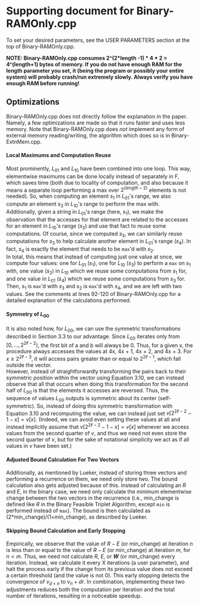 # Supporting document for Binary-RAMOnly.cpp
To set your desired parameters, see the USER PARAMETERS section at the top of Binary-RAMOnly.cpp.

**NOTE: Binary-RAMOnly.cpp consumes 2^(2*length -1) * 4 * 2 = 4^(length+1) bytes of memory. If you do not have enough RAM for the length parameter you set, it (being the program or possibly your entire system) will probably crash/run extremely slowly. Always verify you have enough RAM before running!**


## Optimizations
Binary-RAMOnly.cpp does not directly follow the explanation in the paper. Namely, a few optimizations are made so that it runs faster and uses less memory. Note that Binary-RAMOnly.cpp does *not* implement any form of external memory reading/writing, the algorithm which does so is in Binary-ExtnMem.cpp. 

#### Local Maximums and Computation Reuse
Most prominently, $L_{01}$ and $L_{10}$ have been combined into one loop. This way, elementwise maximums can be done locally instead of separately in F, which saves time (both due to locality of computation, and also because it means a separate loop performing a max over $2^{(length-2)}$ elements is not needed). So, when computing an element $s_1$ in $L_{01}$'s range, we also compute an element $s_3$ in $L_{10}$'s range to perform the max with.  
Additionally, given a string in $L_{01}$'s range (here, $s_1$), we make the observation that the accesses for that element are related to the accesses for an element in $L_{10}$'s range ($s_2$) and use that fact to reuse some computations. Of course, since we computed $s_3$, we can similarly reuse computations for $s_3$ to help calculate another element in $L_{01}$'s range ($s_4$). In fact, $s_4$ is exactly the element that needs to be `max`'d with $s_2$.  
In total, this means that instead of computing just one value at once, we compute four values: one for $L_{01}$ ($s_1$), one for $L_{10}$ ($s_3$) to perform a `max` on $s_1$ with, one value ($s_2$) in $L_{10}$ which we reuse some computations from $s_1$ for, and one value in $L_{01}$ ($s_4$) which we reuse some computations from $s_3$ for. Then, $s_1$ is `max`'d with $s_3$ and $s_2$ is `max`'d with $s_4$, and we are left with two values. See the comments at lines 92-120 of Binary-RAMOnly.cpp for a detailed explanation of the calculations performed.

#### Symmetry of $L_{00}$
It is also noted how, for $L_{00}$, we can use the symmetric transformations described in Section 3.3 to our advantage. Since $L_{00}$ iterates only from $[0, ..., 2^{2ℓ−2})$, the first bit of a and b will always be 0. Thus, for a given x, the procedure always accesses the values at 4x, 4x + 1, 4x + 2, and 4x + 3. For $x ≥ 2^{2ℓ−3}$, it will access pairs greater than or equal to 2$^{2ℓ−1}$, which fall outside the vector.  
However, instead of straightforwardly transforming the pairs back to their symmetric position within the vector using Equation 3.10, we can instead observe that all that occurs when doing this transformation for the second half of $L_{00}$ is that the elements it accesses are reversed. Thus, the sequence of values $L_{00}$ outputs is symmetric about its center (self-symmetric). So, instead of doing this symmetric transformation with Equation 3.10 and recomputing the value, we can instead just set $v[2^{2ℓ−2}-1 - x] = v[x]$. (Indeed, we can avoid even setting these values at all and instead implicitly assume that $v[2^{2ℓ−2}-1 - x] = v[x]$ whenever we access values from the second quarter of $v$, and thus we need not even store the second quarter of $v$, but for the sake of notational simplicity we act as if all values in $v$ have been set.)


#### Adjusted Bound Calculation For Two Vectors
Additionally, as mentioned by Lueker, instead of storing three vectors and performing a recurrence on them, we need only store two. The bound calculation also gets adjusted because of this.
Instead of calculating an $R$ and $E$, in the binary case, we need only calculate the minimum elementwise change between the two vectors in the recurrence (i.e., min_change is defined like $R$ in the Binary Feasible Triplet Algorithm, except `min` is performed instead of `max`). The bound is then calculated as (2*min_change)/(1+min_change), as described by Lueker.

#### Skipping Bound Calculation and Early Stopping 
Empirically, we observe that the value of $R-E$ (or min_change) at iteration $n$ is less than or equal to the value of $R-E$ (or min_change) at iteration $m$, for $n < m$. Thus, we need not calculate $R$, $E$, or **$W$** (or min_change) every iteration. Instead, we calculate it every X iterations (a user parameter), and halt the process early if the change from its previous value does not exceed a certain threshold (and the value is not 0). This early stopping detects the convergence of $v_{d+n}$ to $v_{n} + dr$. In combination, implementing these two adjustments reduces both the computation per iteration and the total number of iterations, resulting in a noticeable speedup.

